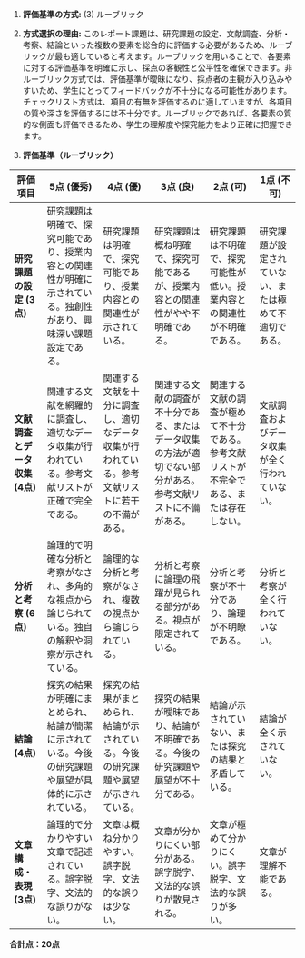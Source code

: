 1. **評価基準の方式:** (3) ルーブリック

2. **方式選択の理由:**  このレポート課題は、研究課題の設定、文献調査、分析・考察、結論といった複数の要素を総合的に評価する必要があるため、ルーブリックが最も適していると考えます。ルーブリックを用いることで、各要素に対する評価基準を明確に示し、採点の客観性と公平性を確保できます。非ルーブリック方式では、評価基準が曖昧になり、採点者の主観が入り込みやすいため、学生にとってフィードバックが不十分になる可能性があります。チェックリスト方式は、項目の有無を評価するのに適していますが、各項目の質や深さを評価するには不十分です。ルーブリックであれば、各要素の質的な側面も評価できるため、学生の理解度や探究能力をより正確に把握できます。


3. **評価基準（ルーブリック）**

| 評価項目 | 5点 (優秀) | 4点 (優) | 3点 (良) | 2点 (可) | 1点 (不可) |
|---|---|---|---|---|---|
| **研究課題の設定 (3点)** | 研究課題は明確で、探究可能であり、授業内容との関連性が明確に示されている。独創性があり、興味深い課題設定である。 | 研究課題は明確で、探究可能であり、授業内容との関連性が示されている。 | 研究課題は概ね明確で、探究可能であるが、授業内容との関連性がやや不明確である。 | 研究課題は不明確で、探究可能性が低い。授業内容との関連性が不明確である。 | 研究課題が設定されていない、または極めて不適切である。 |
| **文献調査とデータ収集 (4点)** | 関連する文献を網羅的に調査し、適切なデータ収集が行われている。参考文献リストが正確で完全である。 | 関連する文献を十分に調査し、適切なデータ収集が行われている。参考文献リストに若干の不備がある。 | 関連する文献の調査が不十分である、またはデータ収集の方法が適切でない部分がある。参考文献リストに不備がある。 | 関連する文献の調査が極めて不十分である。参考文献リストが不完全である、または存在しない。 | 文献調査およびデータ収集が全く行われていない。 |
| **分析と考察 (6点)** | 論理的で明確な分析と考察がなされ、多角的な視点から論じられている。独自の解釈や洞察が示されている。 | 論理的な分析と考察がなされ、複数の視点から論じられている。 | 分析と考察に論理の飛躍が見られる部分がある。視点が限定されている。 | 分析と考察が不十分であり、論理が不明瞭である。 | 分析と考察が全く行われていない。 |
| **結論 (4点)** | 探究の結果が明確にまとめられ、結論が簡潔に示されている。今後の研究課題や展望が具体的に示されている。 | 探究の結果がまとめられ、結論が示されている。今後の研究課題や展望が示されている。 | 探究の結果が曖昧であり、結論が不明確である。今後の研究課題や展望が不十分である。 | 結論が示されていない、または探究の結果と矛盾している。 | 結論が全く示されていない。 |
| **文章構成・表現 (3点)** | 論理的で分かりやすい文章で記述されている。誤字脱字、文法的な誤りがない。 | 文章は概ね分かりやすい。誤字脱字、文法的な誤りは少ない。 | 文章が分かりにくい部分がある。誤字脱字、文法的な誤りが散見される。 | 文章が極めて分かりにくい。誤字脱字、文法的な誤りが多い。 | 文章が理解不能である。 |


**合計点：20点**
